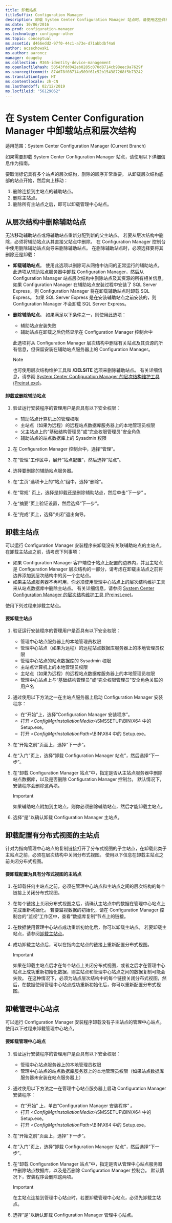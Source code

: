 ```yaml
---
title: 卸载站点
titleSuffix: Configuration Manager
description: 卸载 System Center Configuration Manager 站点时，请使用这些详细信息作为指南。
ms.date: 10/06/2016
ms.prod: configuration-manager
ms.technology: configmgr-other
ms.topic: conceptual
ms.assetid: d466edd2-97f0-44c1-a73e-d71abbdbf4a8
author: aczechowski
ms.author: aaroncz
manager: dougeby
ms.collection: M365-identity-device-management
ms.openlocfilehash: 50543fdd042eb0285c070d8714cb98eec9a7629f
ms.sourcegitcommit: 874d78f08714a509f61c52b154387268f5b73242
ms.translationtype: HT
ms.contentlocale: zh-CN
ms.lasthandoff: 02/12/2019
ms.locfileid: "56129062"
---
```

# <a name="uninstall-sites-and-hierarchies-in-system-center-configuration-manager"></a>在 System Center Configuration Manager 中卸载站点和层次结构

适用范围：System Center Configuration Manager (Current Branch)

如果需要卸载 System Center Configuration Manager 站点，请使用以下详细信息作为指南。  

要取消标记具有多个站点的层次结构，删除的顺序非常重要。 从卸载层次结构底部的站点开始，然后向上移动：  

1.  删除连接到主站点的辅助站点。  
2.  删除主站点。
3.  删除所有主站点之后，即可以卸载管理中心站点。  


##  <a name="BKMK_RemoveSecondarysite"></a> 从层次结构中删除辅助站点  
无法移动辅助站点或将辅助站点重新分配到新的父主站点。 若要从层次结构中删除，必须将辅助站点从其直接父站点中删除。 在 Configuration Manager 控制台中使用删除辅助站点向导来删除辅助站点。 在删除辅助站点时，必须选择要将其删除还是卸载：  

-   **卸载辅助站点**。 使用此选项以删除可从网络中访问的正常运行的辅助站点。 此选项从辅助站点服务器中卸载 Configuration Manager，然后从 Configuration Manager 站点层次结构中删除站点及其资源的所有相关信息。 如果 Configuration Manager 在辅助站点安装过程中安装了 SQL Server Express，则 Configuration Manager 将在卸载辅助站点时卸载 SQL Express。 如果 SQL Server Express 是在安装辅助站点之前安装的，则 Configuration Manager 不会卸载 SQL Server Express。  

-   **删除辅助站点**。 如果满足以下条件之一，则使用此选项：  

    -   辅助站点安装失败  
    -   辅助站点在卸载之后仍然显示在 Configuration Manager 控制台中

    此选项将从 Configuration Manager 层次结构中删除有关站点及其资源的所有信息，但保留安装在辅助站点服务器上的 Configuration Manager。  

    > [!NOTE]  
    >  也可使用层次结构维护工具和 **/DELSITE** 选项来删除辅助站点。 有关详细信息，请参阅 [System Center Configuration Manager 的层次结构维护工具 (Preinst.exe)](../../../../core/servers/manage/hierarchy-maintenance-tool-preinst.exe.md)。  

#### <a name="to-uninstall-or-delete-a-secondary-site"></a>卸载或删除辅助站点  

1.  验证运行安装程序的管理用户是否具有以下安全权限：  

    -   辅助站点计算机上的管理权限  
    -   主站点（如果为远程）的远程站点数据库服务器上的本地管理员权限  
    -   父主站点上的“基础结构管理员”或“完全权限管理员”安全角色  
    -   辅助站点的站点数据库上的 Sysadmin 权限  

2.  在 Configuration Manager 控制台中，选择“管理”。  
3.  在“管理”工作区中，展开“站点配置”，然后选择“站点”。  
4.  选择要删除的辅助站点服务器。  
5.  在“主页”选项卡上的“站点”组中，选择“删除”。  
6.  在“常规”  页上，选择是卸载还是删除辅助站点，然后单击“下一步” 。  
7.  在“摘要”页上验证设置，然后选择“下一步”。  
8.  在“完成”页上，选择“关闭”退出向导。  

##  <a name="BKMK_UninstallPrimary"></a> 卸载主站点  
可以运行 Configuration Manager 安装程序来卸载没有关联辅助站点的主站点。 在卸载主站点之前，请考虑下列事项：  

-   如果 Configuration Manager 客户端位于站点上配置的边界内，并且主站点是 Configuration Manager 层次结构的一部分，请考虑在卸载主站点之前将边界添加到层次结构中的另一个主站点。  
-   如果主站点服务器不再可用，你必须使用管理中心站点上的层次结构维护工具来从站点数据库中删除主站点。 有关详细信息，请参阅 [System Center Configuration Manager 的层次结构维护工具 (Preinst.exe)](../../../../core/servers/manage/hierarchy-maintenance-tool-preinst.exe.md)。  

使用下列过程来卸载主站点。  

#### <a name="to-uninstall-a-primary-site"></a>要卸载主站点  

1.  验证运行安装程序的管理用户是否具有以下安全权限：  

    -   管理中心站点服务器上的本地管理员权限  
    -   管理中心站点（如果为远程）的远程站点数据库服务器上的本地管理员权限
    -   管理中心站点的站点数据库的 Sysadmin 权限  
    -   主站点计算机上的本地管理员权限  
    -   主站点（如果为远程）的远程站点数据库服务器上的本地管理员权限  
    -   管理中心站点上与“基础结构管理员”或“完全权限管理员”安全角色关联的用户名  

2.  通过使用以下方法之一在主站点服务器上启动 Configuration Manager 安装程序：  

    -   在“开始”上，选择“Configuration Manager 安装程序”。  
    -   打开 &lt;*ConfigMgrInstallationMedia*>\SMSSETUP\BIN\X64 中的 Setup.exe。  
    -   打开 &lt;*ConfigMgrInstallationPath*>\BIN\X64 中的 Setup.exe。  

3.  在“开始之前”页面上，选择“下一步”。  
4.  在“入门”页上，选择“卸载 Configuration Manager 站点”，然后选择“下一步”。  
5.  在“卸载 Configuration Manager 站点”中，指定是否从主站点服务器中删除站点数据库，以及是否删除 Configuration Manager 控制台。 默认情况下，安装程序会删除这两项。  

    > [!IMPORTANT]  
    >  如果辅助站点附加到主站点，则你必须删除辅助站点，然后才能卸载主站点。  

6.  选择“是”以确认卸载 Configuration Manager 主站点。  

##  <a name="BKMK_UninstallPrimaryDistViews"></a> 卸载配置有分布式视图的主站点  
 针对为指向管理中心站点的复制链接打开了分布式视图的子主站点，在卸载此类子主站点之前，必须在层次结构中关闭分布式视图。 使用以下信息在卸载主站点之前关闭分布式视图。  

#### <a name="to-uninstall-a-primary-site-that-is-configured-with-distributed-views"></a>要卸载配置为具有分布式视图的主站点  

1.  在卸载任何主站点之前，必须在管理中心站点和主站点之间的层次结构的每个链接上关闭分布式视图。  
2.  在每个链接上关闭分布式视图之后，请确认主站点中的数据在管理中心站点上完成重新初始化。 若要监视数据的初始化，请在 Configuration Manager 控制台的“监视”工作区中，查看“数据库复制”节点上的链接。  
3.  在数据使用管理中心站点成功重新初始化后，你可以卸载主站点。 若要卸载主站点，请参阅[卸载主站点](#BKMK_UninstallPrimary)。  
4.  成功卸载主站点后，可以在指向主站点的链接上重新配置分布式视图。  

    > [!IMPORTANT]  
    >  如果在卸载主站点后才在每个站点上关闭分布式视图，或者之后才在管理中心站点上成功重新初始化数据，则主站点和管理中心站点之间的数据复制可能会失败。 在这种情况下，必须为站点层次结构中的每个链接关闭分布式视图，然后，在数据使用管理中心站点成功重新初始化后，你可以重新配置分布式视图。  

##  <a name="BKMK_UninstallCAS"></a> 卸载管理中心站点  
 可以运行 Configuration Manager 安装程序卸载没有子主站点的管理中心站点。 使用以下过程来卸载管理中心站点。  

#### <a name="to-uninstall-a-central-administration-site"></a>要卸载管理中心站点  

1.  验证运行安装程序的管理用户是否具有以下安全权限：  

    -   管理中心站点服务器上的本地管理员权限  
    -   管理中心站点的站点数据库服务器上的本地管理员权限（如果站点数据库服务器未安装在站点服务器上） 

2.  通过使用以下方法之一在管理中心站点服务器上启动 Configuration Manager 安装程序：  

    -   在“开始” 上，单击“Configuration Manager 安装程序” 。  
    -   打开 &lt;*ConfigMgrInstallationMedia*>\SMSSETUP\BIN\X64 中的 Setup.exe。  
    -   打开 &lt;*ConfigMgrInstallationPath*>\BIN\X64 中的 Setup.exe。  

3.  在“开始之前”页面上，选择“下一步”。  
4.  在“入门”页上，选择“卸载 Configuration Manager 站点”，然后选择“下一步”。  
5.  在“卸载 Configuration Manager 站点”中，指定是否从管理中心站点服务器中删除站点数据库，以及是否删除 Configuration Manager 控制台。 默认情况下，安装程序会删除这两项。  

    > [!IMPORTANT]  
    >  在主站点连接到管理中心站点时，若要卸载管理中心站点，必须先卸载主站点。  

6.  选择“是”以确认卸载 Configuration Manager 管理中心站点。  
